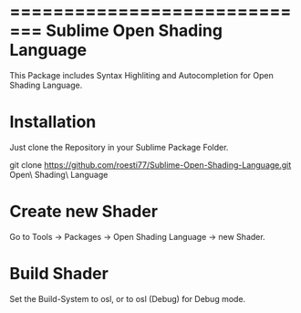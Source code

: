 =============================
Sublime Open Shading Language
=============================

This Package includes Syntax Highliting and Autocompletion for Open Shading Language.

Installation
============
Just clone the Repository in your Sublime Package Folder.

git clone https://github.com/roesti77/Sublime-Open-Shading-Language.git Open\ Shading\ Language

Create new Shader
=================
Go to Tools -> Packages -> Open Shading Language -> new Shader.

Build Shader
============
Set the Build-System to osl, or to osl (Debug) for Debug mode.

